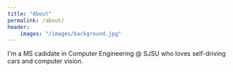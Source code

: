 ```yaml
---
title: "About"
permalink: /about/
header:
    images: "/images/background.jpg"
---
```


I'm a MS cadidate in Computer Engineering @ SJSU who loves self-driving cars and computer vision.